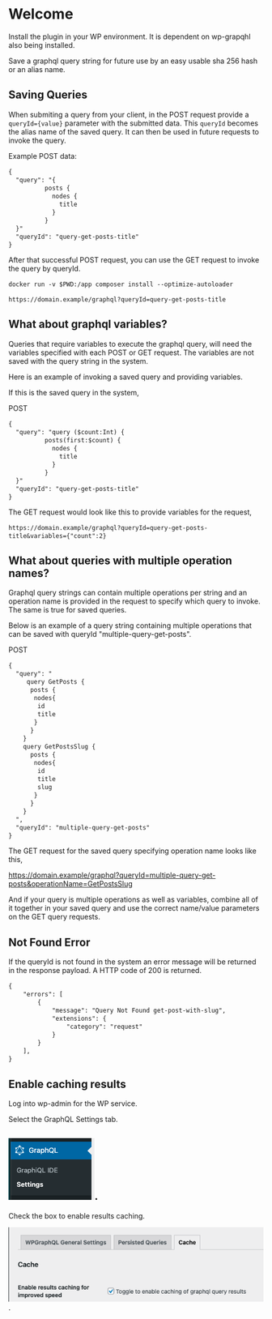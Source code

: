 # Welcome

Install the plugin in your WP environment. It is dependent on wp-grapqhl also being installed.

Save a graphql query string for future use by an easy usable sha 256 hash or an alias name.

## Saving Queries

When submiting a query from your client, in the POST request provide a `queryId={value}` parameter with the submitted data.  This `queryId` becomes the alias name of the saved query.  It can then be used in future requests to invoke the query.

Example POST data:

```
{
  "query": "{
          posts {
            nodes {
              title
            }
          }
  }"
  "queryId": "query-get-posts-title"
}
```

After that successful POST request, you can use the GET request to invoke the query by queryId.

    docker run -v $PWD:/app composer install --optimize-autoloader

```
https://domain.example/graphql?queryId=query-get-posts-title
```

## What about graphql variables?

Queries that require variables to execute the graphql query, will need the variables specified with each POST or GET request.  The variables are not saved with the query string in the system.

Here is an example of invoking a saved query and providing variables.

If this is the saved query in the system,

POST

```
{
  "query": "query ($count:Int) {
          posts(first:$count) {
            nodes {
              title
            }
          }
  }"
  "queryId": "query-get-posts-title"
}
```

The GET request would look like this to provide variables for the request,

```
https://domain.example/graphql?queryId=query-get-posts-title&variables={"count":2}
```

## What about queries with multiple operation names?

Graphql query strings can contain multiple operations per string and an operation name is provided in the request to specify which query to invoke.  The same is true for saved queries.

Below is an example of a query string containing multiple operations that can be saved with queryId "multiple-query-get-posts".

POST

```
{
  "query": "
     query GetPosts {
      posts {
       nodes{
        id
        title
       }
      }
    }
    query GetPostsSlug {
      posts {
       nodes{
        id
        title
        slug
       }
      }
    }
  ",
  "queryId": "multiple-query-get-posts"
}
```

The GET request for the saved query specifying operation name looks like this,

https://domain.example/graphql?queryId=multiple-query-get-posts&operationName=GetPostsSlug

And if your query is multiple operations as well as variables, combine all of it together in your saved query and use the correct name/value parameters on the GET query requests.

## Not Found Error

If the queryId is not found in the system an error message will be returned in the response payload.  A HTTP code of 200 is returned.

```
{
    "errors": [
        {
            "message": "Query Not Found get-post-with-slug",
            "extensions": {
                "category": "request"
            }
        }
    ],
}
```

## Enable caching results

Log into wp-admin for the WP service.

Select the GraphQL Settings tab.

![Settings tab](./docs/images/wp-graphql-settings.png).
-
Check the box to enable results caching.

![The checkbox to enable the results cache](./docs/images/wp-graphql-smart-cache-settings-cache.png).


